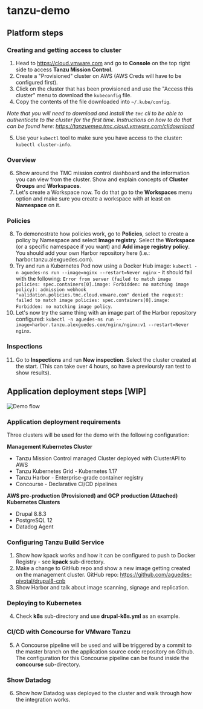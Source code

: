 # tanzu-demo

## Platform steps

### Creating and getting access to cluster
1. Head to https://cloud.vmware.com and go to **Console** on the top right side to access **Tanzu Mission Control**.
2. Create a "Provisioned" cluster on AWS (AWS Creds will have to be configured first).
3. Click on the cluster that has been provisioned and use the "Access this cluster" menu to download the `kubeconfig` file.
4. Copy the contents of the file downloaded into `~/.kube/config`.

_Note that you will need to download and install the `tmc` cli to be able to authenticate to the cluster for the first time. Instructions on how to do that can be found here: https://tanzuemea.tmc.cloud.vmware.com/clidownload_

5. Use your `kubectl` tool to make sure you have access to the cluster: `kubectl cluster-info`.

### Overview
6. Show around the TMC mission control dashboard and the information you can view from the cluster. Show and explain concepts of **Cluster Groups** and **Workspaces**.
7. Let's create a Workspace now. To do that go to the **Workspaces** menu option and make sure you create a workspace with at least on **Namespace** on it.

### Policies
8. To demonostrate how policies work, go to **Policies**, select to create a policy by Namespace and select **Image registry**. Select the **Workspace** (or a specific namespace if you want) and **Add image registry policy**. You should add your own Harbor repository here (i.e.: harbor.tanzu.alexguedes.com).
9. Try and run a Kubernetes Pod now using a Docker Hub image: `kubectl -n aguedes-ns run --image=nginx --restart=Never nginx` - it should fail with the following: `Error from server (failed to match image policies: spec.containers[0].image: Forbidden: no matching image policy): admission webhook "validation.policies.tmc.cloud.vmware.com" denied the request: failed to match image policies: spec.containers[0].image: Forbidden: no matching image policy`.
10. Let's now try the same thing with an image part of the Harbor repository configured: `kubectl -n aguedes-ns run --image=harbor.tanzu.alexguedes.com/nginx/nginx:v1 --restart=Never nginx`.

### Inspections
11. Go to **Inspections** and run **New inspection**. Select the cluster created at the start. (This can take over 4 hours, so have a previoursly ran test to show results).

## Application deployment steps [WIP]

![Demo flow](https://raw.githubusercontent.com/aguedes-pivotal/tanzu-demo/master/images/demo-flow.png "Demo flow")

### Application deployment requirements
Three clusters will be used for the demo with the following configuration:

**Management Kubernetes Cluster**
* Tanzu Mission Control managed Cluster deployed with ClusterAPI to AWS
* Tanzu Kubernetes Grid - Kubernetes 1.17
* Tanzu Harbor - Enterprise-grade container registry
* Concourse - Declarative CI/CD pipelines

**AWS pre-production (Provisioned) and GCP production (Attached) Kubernetes Clusters**
* Drupal 8.8.3
* PostgreSQL 12
* Datadog Agent

### Configuring Tanzu Build Service

1. Show how kpack works and how it can be configured to push to Docker Registry - see **kpack** sub-directory.
2. Make a change to GitHub repo and show a new image getting created on the management cluster. GitHub repo: https://github.com/aguedes-pivotal/drupal8-cnb
3. Show Harbor and talk about image scanning, signage and replication.

### Deploying to Kubernetes

4. Check **k8s** sub-directory and use **drupal-k8s.yml** as an example.

### CI/CD with Concourse for VMware Tanzu

5. A Concourse pipeline will be used and will be triggered by a commit to the master branch on the application source code repository on Github. The configuration for this Concourse pipeline can be found inside the **concourse** sub-directory.

### Show Datadog

6. Show how Datadog was deployed to the cluster and walk through how the integration works.